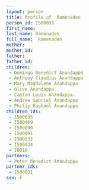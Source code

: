 ```yaml
---
layout: person
title: Profile of  Ramenaden
person_id: I500033
first_name: 
last_name: Ramenaden
full_name:  Ramenaden
mother: 
mother_id: 
father: 
father_id: 
children:
 - Domingo Benedict Anandappa
 - Anthony Claudius Anandappa
 - Mary Magdalene Anandappa
 - Olive Anandappa
 - Caetan Louis Anandappa
 - Andrew Gabriel Anandappa
 - Philip Raphael Anandappa
children_ids:
 - I500035
 - I500069
 - I500090
 - I500091
 - I500032
 - I500034
 - I0016
partners:
 - Peter Benedict Anandappa
partner_ids:
 - I500031
sex: F
---
```


